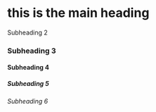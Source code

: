 <!doctype html>
<html>
<head>
 <meta charset="utf-8">
 <title>Heading Elements</title>
</head>
<body>
  <h1>this is the main heading</h1
  <h2>Subheading 2</h2>
  <h3>Subheading 3</h3>
  <h4>Subheading 4</h4>
  <h5>Subheading 5</h5>
  <h6>Subheading 6</h6>
</body>
</html>

